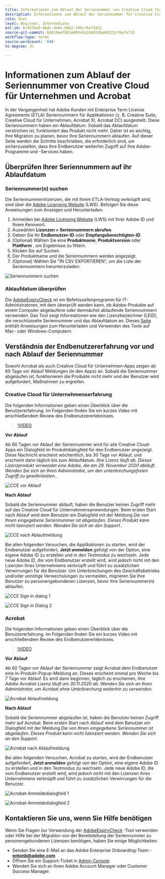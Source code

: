 ```yaml
---
title: Informationen zum Ablauf der Seriennummer von Creative Cloud für Unternehmen und Acrobat
description: Informationen zum Ablauf der Seriennummer für Creative Cloud für Unternehmen und Acrobat
role: User
level: Beginner, Intermediate
exl-id: bc457be0-86dc-4e8a-b6b2-34bc76af2d21
source-git-commit: 6b819aef801e003e5a160d24ba69522cf6a7e715
workflow-type: tm+mt
source-wordcount: '848'
ht-degree: 3%

---
```


# Informationen zum Ablauf der Seriennummer von Creative Cloud für Unternehmen und Acrobat

In der Vergangenheit hat Adobe Kunden mit Enterprise Term License Agreements (ETLA) Seriennummern für Applikationen (z. B. Creative Suite, Creative Cloud für Unternehmen, Acrobat XI, Acrobat DC) ausgestellt. Diese Seriennummern haben ein Ablaufdatum. Sobald das Ablaufdatum verstrichen ist, funktioniert das Produkt nicht mehr. Daher ist es wichtig, Ihre Migration zu planen, bevor Ihre Seriennummern ablaufen. Auf dieser Seite werden die Schritte beschrieben, die erforderlich sind, um sicherzustellen, dass Ihre Endbenutzer weiterhin Zugriff auf ihre Adobe-Programme und -Services haben.

## Überprüfen Ihrer Seriennummern auf ihr Ablaufdatum

### Seriennummer(n) suchen

Die Seriennummernlizenzen, die mit Ihrem ETLA-Vertrag verknüpft sind, sind über die [Adobe Licensing Website](https://licensing.adobe.com/) (LWS). Befolgen Sie diese Anweisungen zum Anzeigen und Herunterladen:

1. Anmelden bei [Adobe Licensing Website](https://licensing.adobe.com/) (LWS) mit Ihrer Adobe ID und Ihrem Kennwort.
1. Auswählen **Lizenzen > Seriennummern abrufen**.
1. Geben Sie Ihr **Endbenutzer-ID** oder **Empfangsberechtigten-ID**.
1. (Optional) Wählen Sie eine **Produktname**, **Produktversion** oder **Plattform** , um Ergebnisse zu filtern.
1. Klicken Sie auf Suchen.
1. Der Produktname und die Seriennummern werden angezeigt.
1. (Optional) Wählen Sie &quot;IN CSV EXPORTIEREN&quot;, um die Liste der Seriennummern herunterzuladen.

![Seriennummern suchen](assets/retrieveserialnumbers.png)

### Ablaufdatum überprüfen

Die [AdobeExpiryCheck](https://helpx.adobe.com/enterprise/kb/volume-license-expiration-check.html) ist ein Befehlszeilenprogramm für IT-Administratoren, mit dem überprüft werden kann, ob Adobe-Produkte auf einem Computer abgelaufene oder demnächst ablaufende Seriennummern verwenden. Das Tool zeigt Informationen wie den Lizenzbezeichner (LEID), die verschlüsselte Seriennummer und das Ablaufdatum an. Dieses [Seite](https://helpx.adobe.com/enterprise/kb/volume-license-expiration-check.html) enthält Anweisungen zum Herunterladen und Verwenden des Tools auf Mac- oder Windows-Computern.

## Verständnis der Endbenutzererfahrung vor und nach Ablauf der Seriennummer

Sowohl Acrobat als auch Creative Cloud für Unternehmen-Apps zeigen ab 60 Tage vor Ablauf Meldungen (in den Apps) an. Sobald die Seriennummer abgelaufen ist, funktionieren die Produkte nicht mehr und der Benutzer wird aufgefordert, Maßnahmen zu ergreifen.

### Creative Cloud für Unternehmenserfahrung

Die folgenden Informationen geben einen Überblick über die Benutzererfahrung. Im Folgenden finden Sie ein kurzes Video mit anschließendem Review des Endbenutzererlebnisses.

>[!VIDEO](https://video.tv.adobe.com/v/331746?hidetitle=true)

**Vor Ablauf**

Ab 60 Tagen vor Ablauf der Seriennummer wird für alle Creative Cloud-Apps ein Dialogfeld im Produktdialogfeld für den Endbenutzer angezeigt. Diese Nachricht erscheint wöchentlich, bis 30 Tage vor Ablauf, und erscheint dann täglich bis zum Ablaufdatum. *Ihre Lizenz läuft ab. Dieses Lizenzprodukt verwendet eine Adobe, die am 29. November 2020 abläuft. Wenden Sie sich an Ihren Administrator, um den unterbrechungsfreien Zugriff zu gewährleisten.*.

![CCE vor Ablauf](assets/cceexpiring.png)

**Nach Ablauf**

Sobald die Seriennummer abläuft, haben die Benutzer keinen Zugriff mehr auf das Creative Cloud für Unternehmensanwendungen. Beim ersten Start nach Ablauf wird dem Benutzer ein Dialogfeld mit der Meldung *Die von Ihnen eingegebene Seriennummer ist abgelaufen. Dieses Produkt kann nicht lizenziert werden. Wenden Sie sich an den Support.*.

![CCE nach Ablaufmeldung](assets/cceafterexpire.png)

Bei allen folgenden Versuchen, die Applikationen zu starten, wird der Endbenutzer aufgefordert, **Jetzt anmelden** gefolgt von der Option, eine eigene Adobe ID zu erstellen und in den Testmodus zu wechseln. Jede neue Adobe ID, die vom Endbenutzer erstellt wird, wird jedoch nicht mit den Lizenzen Ihres Unternehmens verknüpft und führt zu zusätzlichen Verwirrungen für die Benutzer. Um Unterbrechungen des Geschäftsbetriebs und/oder unnötige Verwechslungen zu vermeiden, migrieren Sie Ihre Benutzer zu personengebundenen Lizenzen, bevor Ihre Seriennummer(n) ablaufen.

![CCE Sign in dialog 1](assets/ccesignin1.png)

![CCE Sign in Dialog 2](assets/ccesignin2.png)

### Acrobat

Die folgenden Informationen geben einen Überblick über die Benutzererfahrung. Im Folgenden finden Sie ein kurzes Video mit anschließendem Review des Endbenutzererlebnisses.

>[!VIDEO](https://video.tv.adobe.com/v/331749?hidetitle=true)


**Vor Ablauf**

Ab 60 Tagen vor Ablauf der Seriennummer zeigt Acrobat dem Endbenutzer eine In-Produkt-Popup-Meldung an. Dieses erscheint einmal pro Woche bis 7 Tage vor Ablauf. Es wird dann beginnen, täglich zu erscheinen, *Ihre Adobe Acrobat-Lizenz läuft am 30.11.2020 ab. Wenden Sie sich an Ihren Administrator, um Acrobat ohne Unterbrechung weiterhin zu verwenden.*

![Acrobat Ablaufmeldung](assets/acrobatexpiring.png)

**Nach Ablauf**

Sobald die Seriennummer abgelaufen ist, haben die Benutzer keinen Zugriff mehr auf Acrobat. Beim ersten Start nach Ablauf wird dem Benutzer ein Dialogfeld mit der Meldung *Die von Ihnen eingegebene Seriennummer ist abgelaufen. Dieses Produkt kann nicht lizenziert werden. Wenden Sie sich an den Support.*

![Acrobat nach Ablaufmeldung](assets/acrobatafterexpire.png)

Bei allen folgenden Versuchen, Acrobat zu starten, wird der Endbenutzer aufgefordert, **Jetzt anmelden** gefolgt von der Option, eine eigene Adobe ID zu erstellen und in den Testmodus zu wechseln. Jede neue Adobe ID, die vom Endbenutzer erstellt wird, wird jedoch nicht mit den Lizenzen Ihres Unternehmens verknüpft und führt zu zusätzlichen Verwirrungen für die Benutzer.

![Acrobat-Anmeldedialogfeld 1](assets/acrobatsignin1.png)

![Acrobat-Anmeldedialogfeld 2](assets/acrobatsignin2.png)

## Kontaktieren Sie uns, wenn Sie Hilfe benötigen

Wenn Sie Fragen zur Verwendung der [AdobeExpiryCheck](https://helpx.adobe.com/enterprise/kb/volume-license-expiration-check.html) -Tool verwenden oder Hilfe bei der Migration von der Bereitstellung der Seriennummer zu personengebundenen Lizenzen benötigen, haben Sie einige Möglichkeiten:
* Senden Sie eine E-Mail an das Adobe Enterprise Onboarding-Team - **entonb@adobe.com**
* Öffnen Sie ein Support-Ticket in [Admin Console](https://adminconsole.adobe.com/support)
* Wenden Sie sich an Ihren Adobe Account Manager oder Customer Success Manager.
